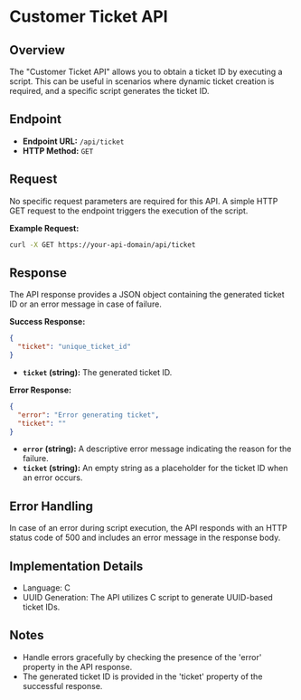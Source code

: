 # Customer Ticket API

## Overview

The "Customer Ticket API" allows you to obtain a ticket ID by executing a script. This can be useful in scenarios where dynamic ticket creation is required, and a specific script generates the ticket ID.

## Endpoint

- **Endpoint URL:** `/api/ticket`
- **HTTP Method:** `GET`

## Request

No specific request parameters are required for this API. A simple HTTP GET request to the endpoint triggers the execution of the script.

**Example Request:**

```bash
curl -X GET https://your-api-domain/api/ticket
```

## Response

The API response provides a JSON object containing the generated ticket ID or an error message in case of failure.

**Success Response:**

```json
{
  "ticket": "unique_ticket_id"
}
```

- **`ticket` (string):** The generated ticket ID.

**Error Response:**

```json
{
  "error": "Error generating ticket",
  "ticket": ""
}
```

- **`error` (string):** A descriptive error message indicating the reason for the failure.
- **`ticket` (string):** An empty string as a placeholder for the ticket ID when an error occurs.

## Error Handling

In case of an error during script execution, the API responds with an HTTP status code of 500 and includes an error message in the response body.

## Implementation Details

- Language: C
- UUID Generation: The API utilizes C script to generate UUID-based ticket IDs.

## Notes

- Handle errors gracefully by checking the presence of the 'error' property in the API response.
- The generated ticket ID is provided in the 'ticket' property of the successful response.
